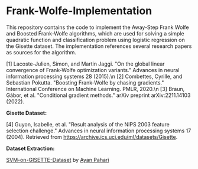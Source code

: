 # Frank-Wolfe-Implementation

This repository contains the code to implement the Away-Step Frank Wolfe and Boosted Frank-Wolfe algorithms, which are used for solving a simple quadratic function and classification problem using logistic regression on the Gisette dataset. The implementation references several research papers as sources for the algorithm.

[1] Lacoste-Julien, Simon, and Martin Jaggi. "On the global linear convergence of Frank-Wolfe optimization variants." Advances in neural information processing systems 28 (2015).\n
[2] Combettes, Cyrille, and Sebastian Pokutta. "Boosting Frank-Wolfe by chasing gradients." International Conference on Machine Learning. PMLR, 2020.\n
[3] Braun, Gábor, et al. "Conditional gradient methods." arXiv preprint arXiv:2211.14103 (2022).

**Gisette Dataset:**

[4] Guyon, Isabelle, et al. "Result analysis of the NIPS 2003 feature selection challenge." Advances in neural information processing systems 17 (2004). Retrieved from https://archive.ics.uci.edu/ml/datasets/Gisette. 

**Dataset Extraction:**

[SVM-on-GISETTE-Dataset](https://github.com/AyanPahari/SVM-on-GISETTE-Dataset) by [Ayan Pahari](https://github.com/AyanPahari)
